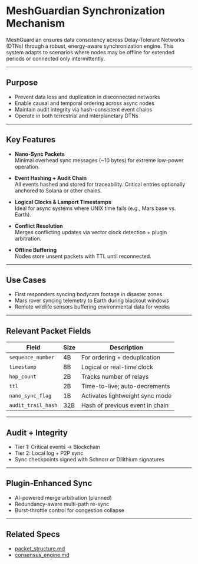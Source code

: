 
# MeshGuardian Synchronization Mechanism

MeshGuardian ensures data consistency across Delay-Tolerant Networks (DTNs) through a robust, energy-aware synchronization engine. This system adapts to scenarios where nodes may be offline for extended periods or connected only intermittently.

---

## Purpose

- Prevent data loss and duplication in disconnected networks
- Enable causal and temporal ordering across async nodes
- Maintain audit integrity via hash-consistent event chains
- Operate in both terrestrial and interplanetary DTNs

---

## Key Features

- **Nano-Sync Packets**  
  Minimal overhead sync messages (~10 bytes) for extreme low-power operation.

- **Event Hashing + Audit Chain**  
  All events hashed and stored for traceability. Critical entries optionally anchored to Solana or other chains.

- **Logical Clocks & Lamport Timestamps**  
  Ideal for async systems where UNIX time fails (e.g., Mars base vs. Earth).

- **Conflict Resolution**  
  Merges conflicting updates via vector clock detection + plugin arbitration.

- **Offline Buffering**  
  Nodes store unsent packets with TTL until reconnected.

---

## Use Cases

- First responders syncing bodycam footage in disaster zones
- Mars rover syncing telemetry to Earth during blackout windows
- Remote wildlife sensors buffering environmental data for weeks

---

## Relevant Packet Fields

| Field              | Size | Description |
|-------------------|------|-------------|
| `sequence_number` | 4B   | For ordering + deduplication |
| `timestamp`       | 8B   | Logical or real-time clock |
| `hop_count`       | 2B   | Tracks number of relays |
| `ttl`             | 2B   | Time-to-live; auto-decrements |
| `nano_sync_flag`  | 1B   | Activates lightweight sync mode |
| `audit_trail_hash`| 32B  | Hash of previous event in chain |

---

## Audit + Integrity

- Tier 1: Critical events → Blockchain
- Tier 2: Local log + P2P sync
- Sync checkpoints signed with Schnorr or Dilithium signatures

---

## Plugin-Enhanced Sync

- AI-powered merge arbitration (planned)
- Redundancy-aware multi-path re-sync
- Burst-throttle control for congestion collapse

---

## Related Specs

- [packet_structure.md](./packet_structure.md)
- [consensus_engine.md](./consensus_engine.md)
